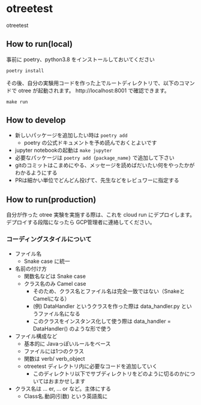 # otreetest

otreetest

## How to run(local)

事前に poetry、python3.8 をインストールしておいてください

```bash
poetry install
```

その後、自分の実験用コードを作った上でルートディレクトリで、以下のコマンドで otree が起動されます。 http://localhost:8001 で確認できます。

```
make run
```


## How to develop

- 新しいパッケージを追加したい時は `poetry add`
  - poetry の公式ドキュメントを予め読んでおくとよいです
- jupyter notebookの起動は `make jupyter`
- 必要なパッケージは `poetry add {package_name}` で追加して下さい
- gitのコミットはこまめにやる、メッセージを読めばだいたい何をやったかがわかるようにする
- PRは細かい単位でどんどん投げて、先生などをレビュワーに指定する


## How to run(production)

自分が作った otree 実験を実施する際は、これを cloud run にデプロイします。
デプロイする段階になったら GCP管理者に連絡してください。



### コーディングスタイルについて

- ファイル名
  - Snake case に統一
- 名前の付け方
  - 関数名などは Snake case
  - クラス名のみ Camel case
    - そのため、クラス名とファイル名は完全一致ではない（SnakeとCamelになる）
    - (例) DataHandler というクラスを作った際は data_handler.py というファイル名になる
    - このクラスをインスタンス化して使う際は data_handler = DataHandler() のような形で使う
- ファイル構成など
  - 基本的に Javaっぽいルールをベース
  - ファイルには1つのクラス
  - 関数は verb/ verb_object
  - otreetest ディレクトリ内に必要なコードを追加していく
    - このディレクトリ以下でサブディレクトリをどのように切るのかについてはおまかせします
- クラス名は ... er, ... or など。主体にする
  - Class名.動詞(引数) という英語風に
